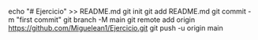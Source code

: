 echo "# Ejercicio" >> README.md
git init
git add README.md
git commit -m "first commit"
git branch -M main
git remote add origin https://github.com/Miguelean1/Ejercicio.git
git push -u origin main
